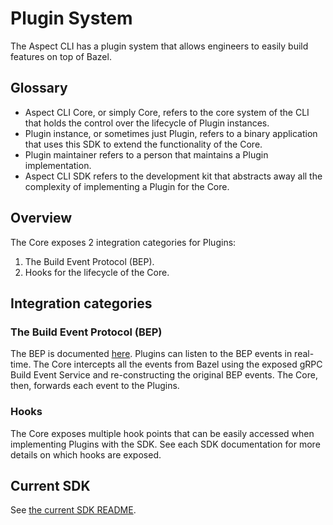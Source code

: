# Plugin System

The Aspect CLI has a plugin system that allows engineers to easily build
features on top of Bazel.

## Glossary

- Aspect CLI Core, or simply Core, refers to the core system of the CLI that
  holds the control over the lifecycle of Plugin instances.
- Plugin instance, or sometimes just Plugin, refers to a binary application that
  uses this SDK to extend the functionality of the Core.
- Plugin maintainer refers to a person that maintains a Plugin implementation.
- Aspect CLI SDK refers to the development kit that abstracts away all the
  complexity of implementing a Plugin for the Core.

## Overview

The Core exposes 2 integration categories for Plugins:

1. The Build Event Protocol (BEP).
2. Hooks for the lifecycle of the Core.

## Integration categories

### The Build Event Protocol (BEP)

The BEP is documented
[here](https://docs.bazel.build/versions/main/build-event-protocol.html).
Plugins can listen to the BEP events in real-time. The Core intercepts all the
events from Bazel using the exposed gRPC Build Event Service and re-constructing
the original BEP events. The Core, then, forwards each event to the Plugins.

### Hooks

The Core exposes multiple hook points that can be easily accessed when
implementing Plugins with the SDK. See each SDK documentation for more details
on which hooks are exposed.

## Current SDK

See [the current SDK README](/pkg/plugin/sdk/v1alpha3/README.md).
